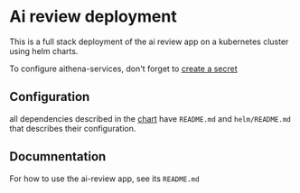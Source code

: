 # Ai review deployment

This is a full stack deployment of the ai review app on a kubernetes 
cluster using helm charts.

To configure aithena-services, don't forget to
[create a secret](../../../services/aithena-services/helm/README.md)

## Configuration

all dependencies described in the [chart](Chart.yaml)
have `README.md` and `helm/README.md` that describes their configuration.

## Documnentation

For how to use the ai-review app, see its `README.md`